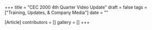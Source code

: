 +++
title = "CEC 2000 4th Quarter Video Update"
draft = false
tags = ["Training, Updates, & Company Media"]
date = ""

[Article]
contributors = []
gallery = []
+++